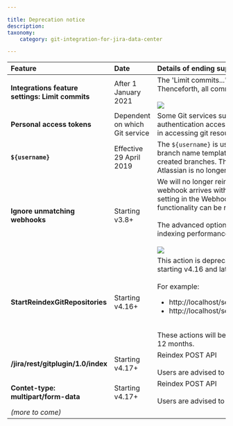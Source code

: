 ```yaml
---

title: Deprecation notice
description:
taxonomy:
    category: git-integration-for-jira-data-center

---
```


| Feature | Date | Details of ending support, removal or obsolescence |
| :--- | :--- | :--- |
| **Integrations feature settings: Limit commits** | After 1 January 2021 | The 'Limit commits...' setting is deprecated and will be removed. Thenceforth, all commits will be limited by project permissions.<br><br>![](/wp-content/uploads/gij-limit-commit-deprecation-notice.png) |
| **Personal access tokens** | Dependent on which Git service | Some Git services such as GitLab and GitHub are enforcing authentication access for users to use personal access tokens in accessing git resources and services. |
| **`${username}`** | Effective 29 April 2019 | The `${username}` is used when logging into Jira and in the branch name template to generate a default name for newly-created branches. This template variable is deprecated as Atlassian is no longer making usernames available. |
| **Ignore unmatching webhooks** | Starting v3.8+ | We will no longer reindex all repositories by default when a webhook arrives without a matching repository. There will be a setting in the Webhooks setting page where the previous functionality can be restored.<br><br>The advanced options provide a couple of settings for webhook indexing performance improvements.<br><br>![](/wp-content/uploads/gij-gitserver-webhooks-ignore-dups-and-min-ridx-adv.png) |
| **StartReindexGitRepositories** | Starting v4.16+ | This action is deprecated since it is not being used by GIJ starting v4.16 and later.<br><br>For example: <ul><li>http://localhost/secure/StartReindexGitRepositories.jspa</li><li>http://localhost/secure/ReindexGitRepositories!progress.jspa</li></ul><br>These actions will be removed from GIJ Server/DC product in 12 months. |
| **/jira/rest/gitplugin/1.0/index** | Starting v4.17+ | Reindex POST API<br><br>Users are advised to update to v4.17+ for better security. |
| **Contet-type: multipart/form-data** | Starting v4.17+ | Reindex POST API<br><br>Users are advised to update to v4.17+ for better security. |
| _(more to come)_ |     |     |

